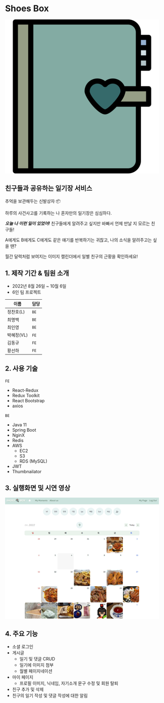 # Shoes Box

![로고](/img/logo.png)

## 친구들과 공유하는 일기장 서비스

추억을 보관해두는 신발상자 📦

하루의 사건사고를 기록하는 나 혼자만의 일기장은 심심하다.

***오늘 나 이런 일이 있었어!*** 친구들에게 알려주고 싶지만 바빠서 언제 만날 지 모르는 친구들!

A에게도 B에게도 C에게도 같은 얘기를 반복하기는 귀찮고, 나의 소식을 알려주고는 싶을 땐?

월간 달력처럼 보여지는 이미지 캘린더에서 일별 친구의 근황을 확인하세요!

## 1. 제작 기간 & 팀원 소개

* 2022년 8월 26일 ~ 10월 6일
* 6인 팀 프로젝트

|이름|담당|
|---|---|
|정찬호(L)|`BE`|
|최명백|`BE`|
|최인영|`BE`|
|박혜정(VL)|`FE`|
|김동규|`FE`|
|황선하|`FE`|


## 2. 사용 기술

`FE`
* React-Redux
* Redux Toolkit
* React Bootstrap
* axios

`BE`
* Java 11
* Spring Boot
* NginX
* Redis
* AWS
  * EC2
  * S3
  * RDS (MySQL)
* JWT
* Thumbnailator

## 3. 실행화면 및 시연 영상

![메인 페이지](/img/main.png)

## 4. 주요 기능

* 소셜 로그인
* 게시글
  * 일기 및 댓글 CRUD
  * 일기에 이미지 첨부
  * 월별 페이지네이션
* 마이 페이지
  * 프로필 이미지, 닉네임, 자기소개 문구 수정 및 회원 탈퇴
* 친구 추가 및 삭제
* 친구의 일기 작성 및 댓글 작성에 대한 알림
